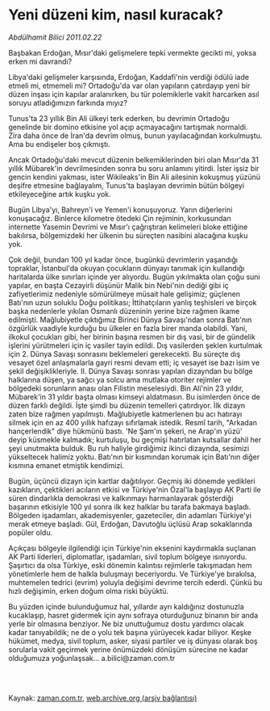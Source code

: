 # Yeni düzeni kim,  nasıl kuracak?

*Abdülhamit Bilici 2011.02.22*

<td class="columnist-detail">
<p>Başbakan Erdoğan, Mısır'daki gelişmelere tepki vermekte gecikti mi, yoksa erken mi davrandı?</p>
<p>
<div id="haberMetinDiv">
<p>Libya'daki gelişmeler karşısında, Erdoğan, Kaddafi'nin verdiği ödülü iade etmeli mi, etmemeli mi? Ortadoğu'da var olan yapıların çatırdayıp yeni bir düzen inşası için kapılar aralanırken, bu tür polemiklerle vakit harcarken asıl soruyu atladığımızın farkında mıyız? 
<p>Tunus'ta 23 yıllık Bin Ali ülkeyi terk ederken, bu devrimin Ortadoğu genelinde bir domino etkisine yol açıp açmayacağını tartışmak normaldi. Zira daha önce de İran'da devrim olmuş, bunun yayılacağından korkulmuştu. Ama bu endişeler boş çıkmıştı.
<p>Ancak Ortadoğu'daki mevcut düzenin belkemiklerinden biri olan Mısır'da 31 yıllık Mübarek'in devrilmesinden sonra bu soru anlamını yitirdi. İster işsiz bir gencin kendini yakması, ister Wikileaks'in Bin Ali ailesinin kokuşmuş yüzünü deşifre etmesine bağlayalım, Tunus'ta başlayan devrimin bütün bölgeyi etkileyeceğine artık kuşku yok.
<p>Bugün Libya'yı, Bahreyn'i ve Yemen'i konuşuyoruz. Yarın diğerlerini konuşacağız. Binlerce kilometre ötedeki Çin rejiminin, korkusundan internette Yasemin Devrimi ve Mısır'ı çağrıştıran kelimeleri bloke ettiğine bakılırsa, bölgemizdeki her ülkenin bu süreçten nasibini alacağına kuşku yok.
<p>Çok değil, bundan 100 yıl kadar önce, bugünkü devrimlerin yaşandığı topraklar, İstanbul'da okuyan çocukların dünyayı tanımak için kullandığı haritalarda ülke sınırları içinde yer alıyordu. Bugün yıkılmakta olan çoğu suni yapılar, en başta Cezayirli düşünür Malik bin Nebi'nin dediği gibi iç zafiyetlerimiz nedeniyle sömürülmeye müsait hale gelişimiz; güçlenen Batı'nın uzun soluklu Doğu politikası; İttihatçıların yanlış teşhisleri ve birçok başka nedenlerle yıkılan Osmanlı düzeninin yerine bize rağmen ikame edilmişti. Mağlubiyetle çıktığımız Birinci Dünya Savaşı'ndan sonra Batı'nın özgürlük vaadiyle kurduğu bu ülkeler en fazla birer manda olabildi. Yani, ilkokul çocukları gibi, her birinin başına resmen bir dış vasi, bir de gündelik işlerini yürütmeleri için iç vasiler tayin edildi. Dış vasilerden şeklen kurtulmak için 2. Dünya Savaşı sonrasını beklemeleri gerekecekti. Bu süreçte dış vesayet özel anlaşmalarla gayri resmi devam etti; iç vesayet ise bazı isim ve şekil değişiklikleriyle. II. Dünya Savaşı sonrası yapılan dizayndan bu bölge halklarına düşen, ya sağcı ya solcu ama mutlaka otoriter rejimler ve bölgedeki sorunların anası olan Filistin meselesiydi. Bin Ali'nin 23 yıldır, Mübarek'in 31 yıldır başta olması kimseyi aldatmasın. Bu isimlerden önce de düzen farklı değildi. İşte şimdi bu düzenin temelleri çatırdıyor. İlk dizayn zaten bize rağmen yapılmıştı. Mağlubiyetle katmerlenen bu acı hatırayı silmek için en az 400 yıllık hafızayı sıfırlamak istedik. Resmî tarih, "Arkadan hançerlendik" diye hükmünü bastı. 'Ne Şam'ın şekeri, ne Arap'ın yüzü' deyip küsmekle kalmadık; kurtuluşu, bu geçmişi hatırlatan kutsallar dahil her şeyi unutmakta bulduk. Bu ruh haliyle girdiğimiz ikinci dizaynda, sesimizi yükseltecek halimiz yoktu. Batı'nın bir kısmından korumak için Batı'nın diğer kısmına emanet etmiştik kendimizi.
<p>Bugün, üçüncü dizayn için kartlar dağıtılıyor. Geçmiş iki dönemde yedikleri kazıkların, çektikleri acıların etkisi ve Türkiye'nin Özal'la başlayıp AK Parti ile süren dindarlıkla demokrasi ve kalkınmayı harmanlayarak gösterdiği başarının etkisiyle 100 yıl sonra ilk kez halklar bu tarafa bakmaya başladı. Bölgeden işadamları, akademisyenler, gazeteciler, din adamları Türkiye'yi merak etmeye başladı. Gül, Erdoğan, Davutoğlu üçlüsü Arap sokaklarında popüler oldu.
<p>Açıkçası bölgeyle ilgilendiği için Türkiye'nin eksenini kaydırmakla suçlanan AK Parti liderleri, diplomatlar, işadamları, sivil toplum bölgeye ısınıyordu. Şaşırtıcı da olsa Türkiye, eski dönemin kalıntısı rejimlerle takışmadan hem yönetimlerle hem de halkla buluşmayı beceriyordu. Ve Türkiye'ye bırakılsa, muhtemelen tedrici (evrim) yoluyla değişimi devrime tercih ederdi. Çünkü bu hızlı değişimin, erken doğum olma riski büyüktü.
<p>Bu yüzden içinde bulunduğumuz hal, yıllardır ayrı kaldığınız dostunuzla kucaklaşıp, hasret gidermek için aynı sofraya oturduğunuz binanın bir anda yerle bir olmasına benziyor. Ne biz unuttuğumuz dostu yardımcı olacak kadar tanıyabildik; ne de o yolu tek başına yürüyecek kadar biliyor. Keşke hükümet, medya, sivil toplum, asker, siyasi partiler ve iş dünyası olarak boş sorularla vakit geçirmek yerine önümüzdeki dönüşüm sürecine ne kadar olduğumuza yoğunlaşsak... a.bilici@zaman.com.tr</p></p></p></p></p></p></p></p></div>
</p>


<p><br>
		 </br></p></td>

Kaynak: [zaman.com.tr](http://zaman.com.tr/yazar.do?yazino=1097052), [web.archive.org (arşiv bağlantısı)](http://web.archive.org/web/20110227064034/http://www.zaman.com.tr:80/yazar.do?yazino=1097052)
